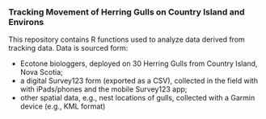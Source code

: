 ### Tracking Movement of Herring Gulls on Country Island and Environs 

This repository contains R functions used to analyze data derived from tracking data. Data is sourced form:
- Ecotone biologgers, deployed on 30 Herring Gulls from Country Island, Nova Scotia;
- a digital Survey123 form (exported as a CSV), collected in the field with with iPads/phones and the mobile Survey123 app;
- other spatial data, e.g., nest locations of gulls, collected with a Garmin device (e.g., KML format)

